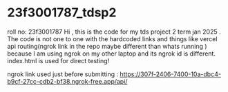 # 23f3001787_tdsp2
roll no: 23f3001787
Hi , this is the code for my tds project 2 term jan 2025 .
The code is not one to one with the hardcoded links and things like vercel api routing(ngrok link in the repo maybe different than whats running
) because I am using ngrok on my other laptop and its ngrok id is different.
index.html is used for direct testing!

ngrok link used just before submitting : https://307f-2406-7400-10a-dbc4-b9cf-27cc-cdb2-bf38.ngrok-free.app/api/
